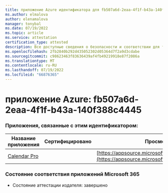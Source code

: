 ```yaml
---
title: приложение Azure идентификатора для fb507a6d-2eaa-4f1f-b43a-140f388c4445
ms.author: elmalova
author: elenamalova
manager: tonybal
ms.date: 07/19/2022
ms.topic: article
ms.service: attestation
certification_type: attested
description: Все доступные сведения о безопасности и соответствии для fb507a6d-2eaa-4f1f-b43a-140f388c4445.
ms.openlocfilehash: 2fb2840b292d435052302d05364d7f2a9d3cdabe
ms.sourcegitcommit: c98623463f83636439af4fb49219918e87f2086a
ms.translationtype: MT
ms.contentlocale: ru-RU
ms.lasthandoff: 07/19/2022
ms.locfileid: "66876365"
---
```

# <a name="azure-app-id-fb507a6d-2eaa-4f1f-b43a-140f388c4445"></a>приложение Azure: fb507a6d-2eaa-4f1f-b43a-140f388c4445


### <a name="apps-associated-with-this-id"></a>Приложения, связанные с этим идентификатором:
| **Название приложения** | **Сертифицировано** | **Просмотр в AppSource** |
|--------------|---------------|-----------------------|
| [Calendar Pro](../forward/WA200002152.md) |  | [https://appsource.microsoft.com/product/office/WA200002152](https://appsource.microsoft.com/product/office/WA200002152) |

### <a name="microsoft-365-app-compliance-status"></a>Состояние соответствия приложений Microsoft 365
- Состояние аттестации издателя: завершено
